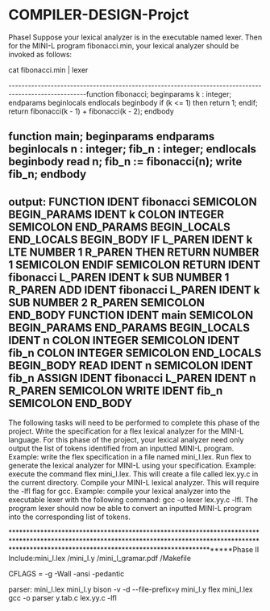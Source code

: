 # COMPILER-DESIGN-Projct 
PhaseI
Suppose your lexical analyzer is in the executable named lexer. Then for the MINI-L program fibonacci.min, your lexical analyzer should be invoked as follows:

cat fibonacci.min | lexer

------------------------------------------------------------------------------------------------------function fibonacci;
beginparams
	k : integer;
endparams
beginlocals
endlocals
beginbody
	if (k <= 1) then return 1; endif;
	return fibonacci(k - 1) + fibonacci(k - 2);
endbody

function main;
beginparams
endparams
beginlocals
	n : integer;
	fib_n : integer;
endlocals
beginbody
	read n;
	fib_n := fibonacci(n);
	write fib_n;
endbody
------------------------------------------------------------------------------------------------------
output:
FUNCTION
IDENT fibonacci
SEMICOLON
BEGIN_PARAMS
IDENT k
COLON
INTEGER
SEMICOLON
END_PARAMS
BEGIN_LOCALS
END_LOCALS
BEGIN_BODY
IF
L_PAREN
IDENT k
LTE
NUMBER 1
R_PAREN
THEN
RETURN
NUMBER 1
SEMICOLON
ENDIF
SEMICOLON
RETURN
IDENT fibonacci
L_PAREN
IDENT k
SUB
NUMBER 1
R_PAREN
ADD
IDENT fibonacci
L_PAREN
IDENT k
SUB
NUMBER 2
R_PAREN
SEMICOLON
END_BODY
FUNCTION
IDENT main
SEMICOLON
BEGIN_PARAMS
END_PARAMS
BEGIN_LOCALS
IDENT n
COLON
INTEGER
SEMICOLON
IDENT fib_n
COLON
INTEGER
SEMICOLON
END_LOCALS
BEGIN_BODY
READ
IDENT n
SEMICOLON
IDENT fib_n
ASSIGN
IDENT fibonacci
L_PAREN
IDENT n
R_PAREN
SEMICOLON
WRITE
IDENT fib_n
SEMICOLON
END_BODY
---------------------------------------------------------------------------------------------------
The following tasks will need to be performed to complete this phase of the project.
Write the specification for a flex lexical analyzer for the MINI-L language. For this phase of the project, your lexical analyzer need only output the list of tokens identified from an inputted MINI-L program.
Example: write the flex specification in a file named mini_l.lex.
Run flex to generate the lexical analyzer for MINI-L using your specification.
Example: execute the command flex mini_l.lex. This will create a file called lex.yy.c in the current directory.
Compile your MINI-L lexical analyzer. This will require the -lfl flag for gcc.
Example: compile your lexical analyzer into the executable lexer with the following command: gcc -o lexer lex.yy.c -lfl. The program lexer should now be able to convert an inputted MINI-L program into the corresponding list of tokens.

************************************************************************************************************************************************************************************************************Phase II
Include:mini_l.lex /mini_l.y /mini_l_gramar.pdf /Makefile

CFLAGS = -g -Wall -ansi -pedantic

parser: mini_l.lex mini_l.y
	bison -v -d --file-prefix=y mini_l.y
	flex mini_l.lex
	gcc -o parser y.tab.c lex.yy.c -lfl

